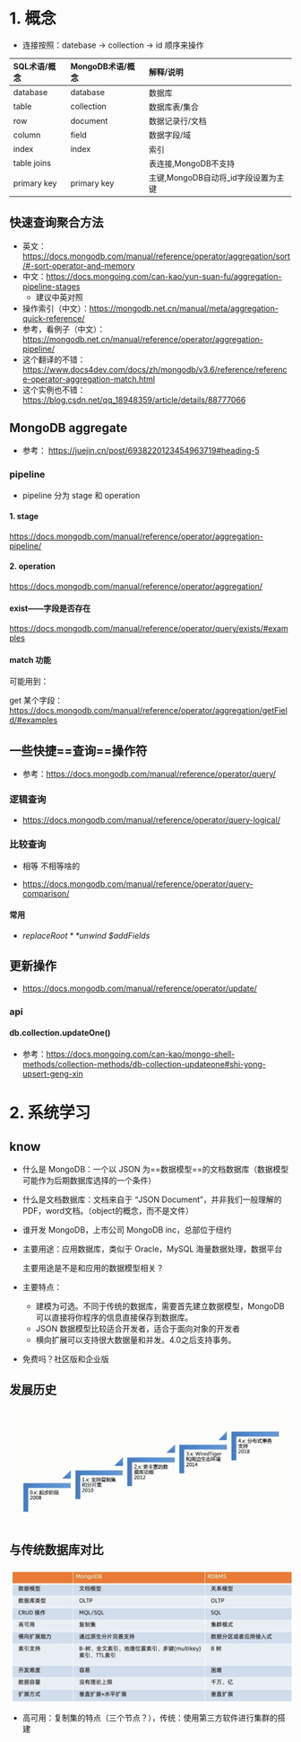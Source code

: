 # 1. 概念

* 连接按照：datebase -> collection -> id 顺序来操作

| SQL术语/概念 | MongoDB术语/概念 | 解释/说明                           |
| :----------- | :--------------- | :---------------------------------- |
| database     | database         | 数据库                              |
| table        | collection       | 数据库表/集合                       |
| row          | document         | 数据记录行/文档                     |
| column       | field            | 数据字段/域                         |
| index        | index            | 索引                                |
| table joins  |                  | 表连接,MongoDB不支持                |
| primary key  | primary key      | 主键,MongoDB自动将_id字段设置为主键 |



## 快速查询聚合方法

* 英文：https://docs.mongodb.com/manual/reference/operator/aggregation/sort/#-sort-operator-and-memory
* 中文：https://docs.mongoing.com/can-kao/yun-suan-fu/aggregation-pipeline-stages
  * 建议中英对照
* 操作索引（中文）：https://mongodb.net.cn/manual/meta/aggregation-quick-reference/
* 参考，看例子（中文）：https://mongodb.net.cn/manual/reference/operator/aggregation-pipeline/
* 这个翻译的不错：https://www.docs4dev.com/docs/zh/mongodb/v3.6/reference/reference-operator-aggregation-match.html
* 这个实例也不错：https://blog.csdn.net/qq_18948359/article/details/88777066

## MongoDB aggregate 

* 参考： https://juejin.cn/post/6938220123454963719#heading-5

### pipeline

* pipeline 分为 stage 和 operation

#### 1. stage

https://docs.mongodb.com/manual/reference/operator/aggregation-pipeline/

#### 2. operation

https://docs.mongodb.com/manual/reference/operator/aggregation/



#### exist——字段是否存在

https://docs.mongodb.com/manual/reference/operator/query/exists/#examples

#### match 功能

可能用到：

get 某个字段：https://docs.mongodb.com/manual/reference/operator/aggregation/getField/#examples



## 一些快捷==查询==操作符

* 参考：https://docs.mongodb.com/manual/reference/operator/query/

### 逻辑查询

* https://docs.mongodb.com/manual/reference/operator/query-logical/

### 比较查询

* 相等 不相等啥的

* https://docs.mongodb.com/manual/reference/operator/query-comparison/



#### 常用

* *$replaceRoot*  *$unwind* *$addFields*



## 更新操作

* https://docs.mongodb.com/manual/reference/operator/update/

### api

#### **db.collection.updateOne()**

* 参考：https://docs.mongoing.com/can-kao/mongo-shell-methods/collection-methods/db-collection-updateone#shi-yong-upsert-geng-xin

  

# 2. 系统学习

## know

* 什么是 MongoDB：一个以 JSON 为==数据模型==的文档数据库（数据模型可能作为后期数据库选择的一个条件）

* 什么是文档数据库：文档来自于 “JSON Document”，并非我们一般理解的 PDF，word文档。（object的概念，而不是文件）

* 谁开发 MongoDB，上市公司 MongoDB inc，总部位于纽约

* 主要用途：应用数据库，类似于 Oracle，MySQL 海量数据处理，数据平台

  主要用途是不是和应用的数据模型相关？

* 主要特点：

  * 建模为可选。不同于传统的数据库，需要首先建立数据模型，MongoDB 可以直接将你程序的信息直接保存到数据库。
  * JSON 数据模型比较适合开发者，适合于面向对象的开发者
  * 横向扩展可以支持很大数据量和并发。4.0之后支持事务。

* 免费吗？社区版和企业版

## 发展历史

![history](./imgs/history.png)

## 与传统数据库对比

![compare-MySql](./imgs/compare-MySql.png)

* 高可用：复制集的特点（三个节点？），传统：使用第三方软件进行集群的搭建